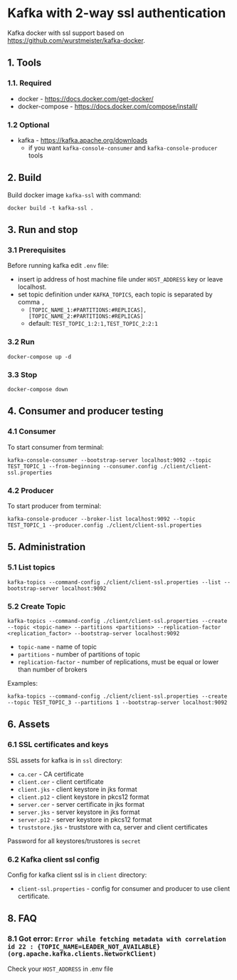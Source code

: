 # Kafka with 2-way ssl authentication

Kafka docker with ssl support based on https://github.com/wurstmeister/kafka-docker.

## 1. Tools

### 1.1. Required

 * docker - https://docs.docker.com/get-docker/
 * docker-compose - https://docs.docker.com/compose/install/


### 1.2 Optional

 * kafka - https://kafka.apache.org/downloads
   * if you want `kafka-console-consumer` and `kafka-console-producer` tools


## 2. Build

Build docker image `kafka-ssl` with command:

```
docker build -t kafka-ssl .
```

## 3. Run and stop

### 3.1 Prerequisites

Before running kafka edit `.env` file:
 
 * insert ip address of host machine file under `HOST_ADDRESS` key or leave localhost.
 * set topic definition under `KAFKA_TOPICS`, each topic is separated by comma `,`
 	* `[TOPIC_NAME_1:#PARTITIONS:#REPLICAS],[TOPIC_NAME_2:#PARTITIONS:#REPLICAS]`
 	* default: `TEST_TOPIC_1:2:1,TEST_TOPIC_2:2:1`


### 3.2 Run

```
docker-compose up -d
```

### 3.3 Stop

```
docker-compose down
```


## 4. Consumer and producer testing

### 4.1 Consumer

To start consumer from terminal:

```
kafka-console-consumer --bootstrap-server localhost:9092 --topic TEST_TOPIC_1 --from-beginning --consumer.config ./client/client-ssl.properties 
```

### 4.2 Producer

To start producer from terminal:

```
kafka-console-producer --broker-list localhost:9092 --topic TEST_TOPIC_1 --producer.config ./client/client-ssl.properties 
```


## 5. Administration

### 5.1 List topics


```
kafka-topics --command-config ./client/client-ssl.properties --list --bootstrap-server localhost:9092
```

### 5.2 Create Topic


```
kafka-topics --command-config ./client/client-ssl.properties --create --topic <topic-name> --partitions <partitions> --replication-factor <replication_factor> --bootstrap-server localhost:9092
```

  * `topic-name` - name of topic
  * `partitions` - number of partitions of topic
  * `replication-factor` - number of replications, must be equal or lower than number of brokers


Examples:
```
kafka-topics --command-config ./client/client-ssl.properties --create --topic TEST_TOPIC_3 --partitions 1 --bootstrap-server localhost:9092
```



## 6. Assets

### 6.1 SSL certificates and keys

SSL assets for kafka is in `ssl` directory:

 * `ca.cer` - CA certificate
 * `client.cer` - client certificate
 * `client.jks` - client keystore in jks format
 * `client.p12` - client keystore in pkcs12 format
 * `server.cer` - server certificate in jks format 
 * `server.jks` - server keystore in jks format
 * `server.p12` - server keystore in pkcs12 format
 * `truststore.jks` - truststore with ca, server and client certificates


Password for all keystores/trustores is `secret`

### 6.2 Kafka client ssl config

Config for kafka client ssl is in `client` directory:

 * `client-ssl.properties` - config for consumer and producer to use client certificate.


## 8. FAQ

### 8.1 Got error: `Error while fetching metadata with correlation id 22 : {TOPIC_NAME=LEADER_NOT_AVAILABLE} (org.apache.kafka.clients.NetworkClient)`

Check your `HOST_ADDRESS` in .env file

